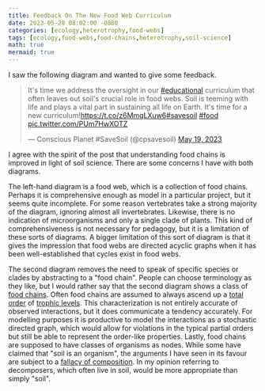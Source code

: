 ```yaml
---
title: Feedback On The New Food Web Curriculum
date: 2023-05-28 08:02:00 -0800
categories: [ecology,heterotrophy,food-webs]
tags: [ecology,food-webs,food-chains,heterotrophy,soil-science]
math: true
mermaid: true
---
```


I saw the following diagram and wanted to give some feedback.

<blockquote class="twitter-tweet"><p lang="en" dir="ltr">It&#39;s time we address the oversight in our <a href="https://twitter.com/hashtag/educational?src=hash&amp;ref_src=twsrc%5Etfw">#educational</a> curriculum that often leaves out soil&#39;s crucial role in food webs. Soil is teeming with life and plays a vital part in sustaining all life on Earth. It&#39;s time for a new curriculum!<a href="https://t.co/z6MmqLXuw6">https://t.co/z6MmqLXuw6</a><a href="https://twitter.com/hashtag/savesoil?src=hash&amp;ref_src=twsrc%5Etfw">#savesoil</a> <a href="https://twitter.com/hashtag/food?src=hash&amp;ref_src=twsrc%5Etfw">#food</a> <a href="https://t.co/PUm7HwXOTZ">pic.twitter.com/PUm7HwXOTZ</a></p>&mdash; Conscious Planet #SaveSoil (@cpsavesoil) <a href="https://twitter.com/cpsavesoil/status/1659633987449507845?ref_src=twsrc%5Etfw">May 19, 2023</a></blockquote> <script async src="https://platform.twitter.com/widgets.js" charset="utf-8"></script>


I agree with the spirit of the post that understanding food chains is improved in light of soil science. There are some concerns I have with both diagrams.


The left-hand diagram is a food web, which is a collection of food chains. Perhaps it is comprehensive enough as model in a particular project, but it seems quite incomplete. For some reason vertebrates take a strong majority of the diagram, ignoring almost all invertebrates. Likewise, there is no indication of microorganisms and only a single clade of plants. This kind of comprehensiveness is not necessary for pedagogy, but it is a limitation of these sorts of diagrams. A bigger limitation of this sort of diagram is that it gives the impression that food webs are directed acyclic graphs when it has been well-established that cycles exist in food webs.


The second diagram removes the need to speak of specific species or clades by abstracting to a "food chain". People can choose terminology as they like, but I would rather say that the second diagram shows a class of [food chains](https://en.wikipedia.org/wiki/Food_chain). Often food chains are assumed to always ascend up a [total order](https://en.wikipedia.org/wiki/Total_order) of [trophic levels](https://en.wikipedia.org/wiki/Trophic_level). This characterization is not entirely accurate of observed interactions, but it does communicate a tendency accurately. For modelling purposes it is productive to model the interactions as a stochastic directed graph, which would allow for violations in the typical partial orders but still be able to represent the order-like properties. Lastly, food chains are supposed to have classes of organisms as nodes. While some have claimed that "soil is an organism", the arguments I have seen in its favour are subject to a [fallacy of composition](https://en.wikipedia.org/wiki/Fallacy_of_composition). In my opinion referring to decomposers, which often live in soil, would be more appropriate than simply "soil".
